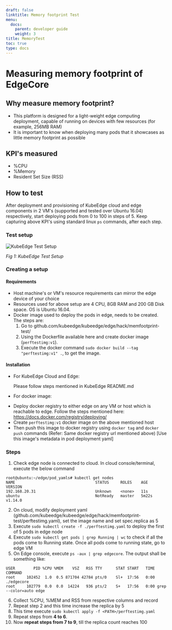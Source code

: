 ```yaml
---
draft: false
linktitle: Memory footprint Test
menu:
  docs:
    parent: developer guide
    weight: 3
title: MemoryTest
toc: true
type: docs
---
```

# Measuring memory footprint of EdgeCore

## Why measure memory footprint?

- This platform is designed for a light-weight edge computing deployment, capable of running on devices with few resources (for example, 256MB RAM)
- It is important to know when deploying many pods that it showcases as little memory footprint as possible

## KPI's measured

- %CPU
- %Memory
- Resident Set Size (RSS)

## How to test

After deployment and provisioning of KubeEdge cloud and edge components in 2 VM's (supported and tested over Ubuntu 16.04) respectively, start deploying pods from 0 to 100 in steps of 5. Keep capturing above KPI's using standard linux `ps` commands, after each step.

### Test setup

![KubeEdge Test Setup](/img/memfootprint-img/perftestsetup_diagram.PNG)

*Fig 1: KubeEdge Test Setup*

### Creating a setup

#### Requirements

- Host machine's or VM's resource requirements can mirror the edge device of your choice
- Resources used for above setup are 4 CPU, 8GB RAM and 200 GB Disk space. OS is Ubuntu 16.04.
- Docker image used to deploy the pods in edge, needs to be created. The steps are:
    1. Go to github.com/kubeedge/kubeedge/edge/hack/memfootprint-test/
    2. Using the Dockerfile available here and create docker image (`perftestimg:v1`).
    3. Execute the docker command `sudo docker build --tag "perftestimg:v1" .`, to get the image.

#### Installation

* For KubeEdge Cloud and Edge:

    Please follow steps mentioned in KubeEdge README.md

* For docker image:

- Deploy docker registry to either edge on any VM or host which is reachable to edge. Follow the steps mentioned here: https://docs.docker.com/registry/deploying/
- Create `perftestimg:v1` docker image on the above mentioned host
- Then push this image to docker registry using `docker tag` and `docker push` commands (Refer: Same docker registry url mentioned above)
  [Use this image's metadata in pod deployment yaml]

### Steps

1. Check edge node is connected to cloud. In cloud console/terminal, execute the below command

```
root@ubuntu:~/edge/pod_yamls# kubectl get nodes
NAME                                   STATUS     ROLES    AGE     VERSION
192.168.20.31                          Unknown    <none>   11s
ubuntu                                 NotReady   master   5m22s   v1.14.0
```

2. On cloud, modify deployment yaml (github.com/kubeedge/kubeedge/edge/hack/memfootprint-test/perftestimg.yaml), set the image name and set spec.replica as 5
3. Execute `sudo kubectl create -f ./perftestimg.yaml` to deploy the first of 5 pods in edge node
4. Execute `sudo kubectl get pods | grep Running | wc` to check if all the pods come to Running state. Once all pods come to running state, go to edge VM
5. On Edge console, execute `ps -aux | grep edgecore`. The output shall be something like:

```
USER        PID %CPU %MEM    VSZ   RSS TTY      STAT START   TIME COMMAND
root     102452  1.0  0.5 871704 42784 pts/0    Sl+  17:56   0:00 ./edgecore
root     102779  0.0  0.0  14224   936 pts/2    S+   17:56   0:00 grep --color=auto edge
```

6. Collect %CPU, %MEM and RSS from respective columns and record
7. Repeat step 2 and this time increase the replica by 5
8. This time execute `sudo kubectl apply -f <PATH>/perftestimg.yaml`
9. Repeat steps from **4 to 6**.
10. Now **repeat steps from 7 to 9**, till the replica count reaches 100
